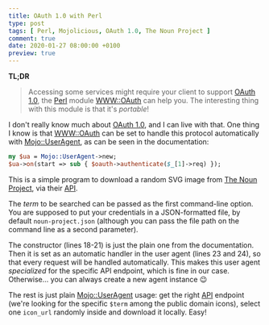 ```yaml
---
title: OAuth 1.0 with Perl
type: post
tags: [ Perl, Mojolicious, OAuth 1.0, The Noun Project ]
comment: true
date: 2020-01-27 08:00:00 +0100
preview: true
---
```


**TL;DR**

> Accessing some services might require your client to support [OAuth
> 1.0][], the [Perl][] module [WWW::OAuth][] can help you. The interesting
> thing with this module is that it's *portable*!

I don't really know much about [OAuth 1.0][], and I can live with that. One
thing I know is that [WWW::OAuth][] can be set to handle this protocol
automatically with [Mojo::UserAgent][], as can be seen in the documentation:

```perl
my $ua = Mojo::UserAgent->new;
$ua->on(start => sub { $oauth->authenticate($_[1]->req) });
```

This is a simple program to download a random SVG image from [The Noun
Project][], via their [API][].

<script src="https://gitlab.com/polettix/notechs/snippets/1933476.js"></script>

The *term* to be searched can be passed as the first command-line option.
You are supposed to put your credentials in a JSON-formatted file, by
default `noun-project.json` (although you can pass the file path on the
command line as a second parameter).

The constructor (lines 18-21) is just the plain one from the documentation.
Then it is set as an automatic handler in the user agent (lines 23 and 24),
so that every request will be handled automatically. This makes this user
agent *specialized* for the specific API endpoint, which is fine in our
case. Otherwise... you can always create a new agent instance 😉

The rest is just plain [Mojo::UserAgent][] usage: get the right [API][]
endpoint (we're looking for the specific `$term` among the public domain
icons), select one `icon_url` randomly inside and download it locally. Easy!

[OAuth 1.0]: https://tools.ietf.org/html/rfc5849
[Perl]: https://www.perl.org/
[WWW::OAuth]: https://metacpan.org/pod/WWW::OAuth
[Mojo::UserAgent]: https://metacpan.org/pod/Mojo::UserAgent
[The Noun Project]: https://thenounproject.com/
[API]: https://api.thenounproject.com/
